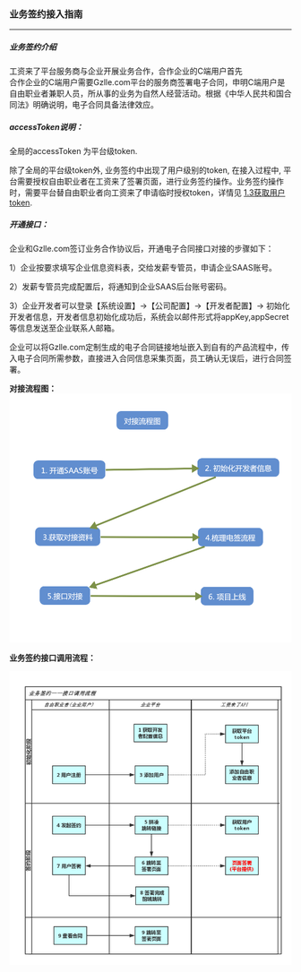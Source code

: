 ### 业务签约接入指南

---

##### 业务签约介绍

工资来了平台服务商与企业开展业务合作，合作企业的C端用户首先  
合作企业的C端用户需要Gzlle.com平台的服务商签署电子合同，申明C端用户是自由职业者兼职人员，所从事的业务为自然人经营活动。根据《中华人民共和国合同法》明确说明，电子合同具备法律效应。

##### accessToken说明：

全局的accessToken 为平台级token.

除了全局的平台级token外, 业务签约中出现了用户级别的token, 在接入过程中, 平台需要授权自由职业者在工资来了签署页面，进行业务签约操作。业务签约操作时，需要平台替自由职业者向工资来了申请临时授权token，详情见 [1.3获取用户token](/huo-qu-yong-hu-token.md).

##### 开通接口：

企业和Gzlle.com签订业务合作协议后，开通电子合同接口对接的步骤如下：

1）企业按要求填写企业信息资料表，交给发薪专管员，申请企业SAAS账号。

2）发薪专管员完成配置后，将通知到企业SAAS后台账号密码。

3）企业开发者可以登录【系统设置】-&gt;【公司配置】-&gt;【开发者配置】-&gt; 初始化开发者信息，开发者信息初始化成功后，系统会以邮件形式将appKey,appSecret等信息发送至企业联系人邮箱。

企业可以将Gzlle.com定制生成的电子合同链接地址嵌入到自有的产品流程中，传入电子合同所需参数，直接进入合同信息采集页面，员工确认无误后，进行合同签署。

**对接流程图：**![](/assets/import.png)

**业务签约接口调用流程：**

![](/assets/业务签约接入流程.png)

